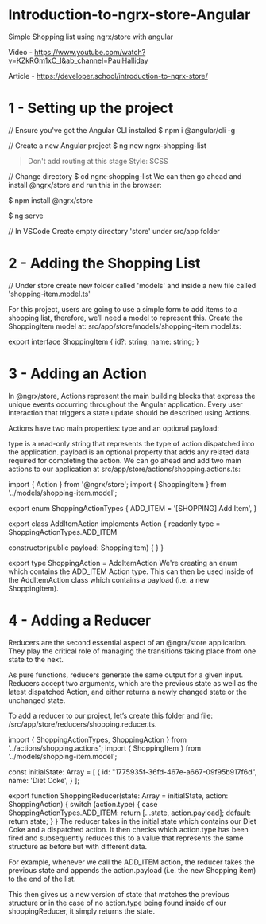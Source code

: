 # Introduction-to-ngrx-store-Angular
Simple Shopping list using ngrx/store with angular

Video - https://www.youtube.com/watch?v=KZkRGm1xC_I&ab_channel=PaulHalliday

Article - https://developer.school/introduction-to-ngrx-store/

# 1 - Setting up the project

// Ensure you've got the Angular CLI installed
$ npm i @angular/cli -g

// Create a new Angular project
$ ng new ngrx-shopping-list

> Don't add routing at this stage
> Style: SCSS

// Change directory
$ cd ngrx-shopping-list
We can then go ahead and install @ngrx/store and run this in the browser:

$ npm install @ngrx/store

$ ng serve

// In VSCode Create empty directory 'store' under src/app folder

# 2 - Adding the Shopping List

// Under store create new folder called 'models' and inside a new file called 'shopping-item.model.ts'

For this project, users are going to use a simple form to add items to a shopping list, therefore, we’ll need a model to represent this. Create the ShoppingItem model at: src/app/store/models/shopping-item.model.ts:

export interface ShoppingItem {
   id?: string;
   name: string;
}

# 3 - Adding an Action

In @ngrx/store, Actions represent the main building blocks that express the unique events occurring throughout the Angular application. Every user interaction that triggers a state update should be described using Actions.

Actions have two main properties: type and an optional payload:

type is a read-only string that represents the type of action dispatched into the application.
payload is an optional property that adds any related data required for completing the action.
We can go ahead and add two main actions to our application at src/app/store/actions/shopping.actions.ts:

import { Action } from '@ngrx/store';
import { ShoppingItem } from '../models/shopping-item.model';

export enum ShoppingActionTypes {
  ADD_ITEM = '[SHOPPING] Add Item',
}

export class AddItemAction implements Action {
  readonly type = ShoppingActionTypes.ADD_ITEM

  constructor(public payload: ShoppingItem) { }
}

export type ShoppingAction = AddItemAction
We're creating an enum which contains the ADD_ITEM Action type. This can then be used inside of the AddItemAction class which contains a payload (i.e. a new ShoppingItem).

# 4 - Adding a Reducer

Reducers are the second essential aspect of an @ngrx/store application. They play the critical role of managing the transitions taking place from one state to the next.

As pure functions, reducers generate the same output for a given input. Reducers accept two arguments, which are the previous state as well as the latest dispatched Action, and either returns a newly changed state or the unchanged state.

To add a reducer to our project, let’s create this folder and file: /src/app/store/reducers/shopping.reducer.ts.

import { ShoppingActionTypes, ShoppingAction } from '../actions/shopping.actions';
import { ShoppingItem } from '../models/shopping-item.model';

const initialState: Array<ShoppingItem> = [
  {
    id: "1775935f-36fd-467e-a667-09f95b917f6d",
    name: 'Diet Coke',
  }
];

export function ShoppingReducer(state: Array<ShoppingItem> = initialState, action: ShoppingAction) {
  switch (action.type) {
    case ShoppingActionTypes.ADD_ITEM:
      return [...state, action.payload];
    default:
      return state;
  }
}
The reducer takes in the initial state which contains our Diet Coke and a dispatched action. It then checks which action.type has been fired and subsequently reduces this to a value that represents the same structure as before but with different data.

For example, whenever we call the ADD_ITEM action, the reducer takes the previous state and appends the action.payload (i.e. the new Shopping item) to the end of the list.

This then gives us a new version of state that matches the previous structure or in the case of no action.type being found inside of our shoppingReducer, it simply returns the state.



